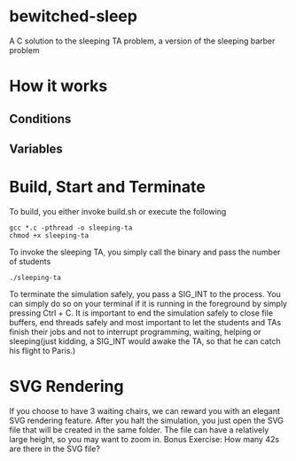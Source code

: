 # bewitched-sleep
A C solution to the sleeping TA problem, a version of the sleeping barber problem

# How it works
## Conditions

## Variables



# Build, Start and Terminate

To build, you either invoke build.sh or execute the following
```
gcc *.c -pthread -o sleeping-ta
chmod +x sleeping-ta
```
To invoke the sleeping TA, you simply call the binary and pass the number of students
```
./sleeping-ta
```
To terminate the simulation safely, you pass a SIG_INT to the process. You can simply do so on your terminal if it is running in the foreground by simply pressing Ctrl + C.
It is important to end the simulation safely to close file buffers, end threads safely and most important to let the students and TAs finish their jobs and not to interrupt programming, waiting, helping or sleeping(just kidding, a SIG_INT would awake the TA, so that he can catch his flight to Paris.)
# SVG Rendering
If you choose to have 3 waiting chairs, we can reward you with an elegant SVG rendering feature. After you halt the simulation, you just open the SVG file that will be created in the same folder. The file can have a relatively large height, so you may want to zoom in. Bonus Exercise: How many 42s are there in the SVG file?


